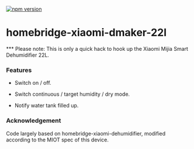 [![npm version](https://badge.fury.io/js/homebridge-xiaomi-dehumidifier.svg)](https://badge.fury.io/js/homebridge-xiaomi-dehumidifier)

# homebridge-xiaomi-dmaker-22l


*** Please note: This is only a quick hack to hook up the Xiaomi Mijia Smart Dehumidifier 22L.

### Features

* Switch on / off.

* Switch continuous / target humidity / dry mode.

* Notify water tank filled up.

### Acknowledgement

Code largely based on homebridge-xiaomi-dehumidifier, modified according to the MIOT spec of this device.
